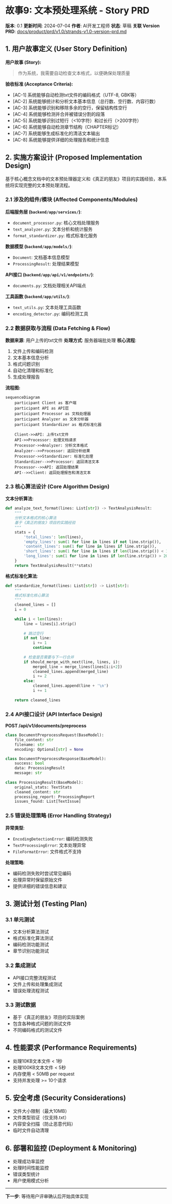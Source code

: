 # 故事9: 文本预处理系统 - Story PRD

**版本**: 0.1
**更新时间**: 2024-07-04
**作者**: AI开发工程师
**状态**: 草稿
**关联 Version PRD**: [docs/product/prd/v1.0/strands-v1.0-version-prd.md](../strands-v1.0-version-prd.md)

## 1. 用户故事定义 (User Story Definition)

**用户故事 (Story):**
> 作为系统，我需要自动检查文本格式，以便确保处理质量

**验收标准 (Acceptance Criteria):**
- [AC-1] 系统能够自动检测txt文件的编码格式（UTF-8, GBK等）
- [AC-2] 系统能够统计和分析文本基本信息（总行数、空行数、内容行数）
- [AC-3] 系统能够识别和移除多余的空行，保留结构性空行
- [AC-4] 系统能够检测并合并被错误分割的段落
- [AC-5] 系统能够识别过短行（<10字符）和过长行（>200字符）
- [AC-6] 系统能够自动检测章节结构（CHAPTER标记）
- [AC-7] 系统能够生成标准化的清洁文本输出
- [AC-8] 系统能够提供详细的处理报告和统计信息

## 2. 实施方案设计 (Proposed Implementation Design)

基于核心概念文档中的文本预处理器定义和《真正的朋友》项目的实践经验，本系统将实现完整的文本预处理流程。

### 2.1 涉及的组件/模块 (Affected Components/Modules)

**后端服务层 (`backend/app/services/`)**:
- `document_processor.py`: 核心文档处理服务
- `text_analyzer.py`: 文本分析和统计服务
- `format_standardizer.py`: 格式标准化服务

**数据模型 (`backend/app/models/`)**:
- `Document`: 文档基本信息模型
- `ProcessingResult`: 处理结果模型

**API接口 (`backend/app/api/v1/endpoints/`)**:
- `documents.py`: 文档处理相关API端点

**工具函数 (`backend/app/utils/`)**:
- `text_utils.py`: 文本处理工具函数
- `encoding_detector.py`: 编码检测工具

### 2.2 数据获取与流程 (Data Fetching & Flow)

**数据来源**: 用户上传的txt文件
**处理方式**: 服务器端批处理
**核心流程**:

1. 文件上传和编码检测
2. 文本基本信息分析
3. 格式问题识别
4. 自动化清理和标准化
5. 生成处理报告

**流程图:**
```mermaid
sequenceDiagram
    participant Client as 客户端
    participant API as API层
    participant Processor as 文档处理器
    participant Analyzer as 文本分析器
    participant Standardizer as 格式标准化器
    
    Client->>API: 上传txt文件
    API->>Processor: 处理文档请求
    Processor->>Analyzer: 分析文本格式
    Analyzer-->>Processor: 返回分析结果
    Processor->>Standardizer: 标准化处理
    Standardizer-->>Processor: 返回清洁文本
    Processor-->>API: 返回处理结果
    API-->>Client: 返回处理报告和清洁文本
```

### 2.3 核心算法设计 (Core Algorithm Design)

**文本分析算法**:
```python
def analyze_text_format(lines: List[str]) -> TextAnalysisResult:
    """
    分析文本格式的核心算法
    基于《真正的朋友》项目的实践经验
    """
    stats = {
        'total_lines': len(lines),
        'empty_lines': sum(1 for line in lines if not line.strip()),
        'content_lines': sum(1 for line in lines if line.strip()),
        'short_lines': sum(1 for line in lines if len(line.strip()) < 10),
        'long_lines': sum(1 for line in lines if len(line.strip()) > 200)
    }
    return TextAnalysisResult(**stats)
```

**格式标准化算法**:
```python
def standardize_format(lines: List[str]) -> List[str]:
    """
    格式标准化核心算法
    """
    cleaned_lines = []
    i = 0
    
    while i < len(lines):
        line = lines[i].strip()
        
        # 跳过空行
        if not line:
            i += 1
            continue
            
        # 检查是否需要与下一行合并
        if should_merge_with_next(line, lines, i):
            merged_line = merge_lines(lines[i:i+2])
            cleaned_lines.append(merged_line)
            i += 2
        else:
            cleaned_lines.append(line + '\n')
            i += 1
    
    return cleaned_lines
```

### 2.4 API接口设计 (API Interface Design)

**POST /api/v1/documents/preprocess**
```python
class DocumentPreprocessRequest(BaseModel):
    file_content: str
    filename: str
    encoding: Optional[str] = None

class DocumentPreprocessResponse(BaseModel):
    success: bool
    data: ProcessingResult
    message: str
    
class ProcessingResult(BaseModel):
    original_stats: TextStats
    cleaned_content: str
    processing_report: ProcessingReport
    issues_found: List[TextIssue]
```

### 2.5 错误处理策略 (Error Handling Strategy)

**异常类型**:
- `EncodingDetectionError`: 编码检测失败
- `TextProcessingError`: 文本处理异常
- `FileFormatError`: 文件格式不支持

**处理策略**:
- 编码检测失败时尝试常见编码
- 处理异常时保留原始文件
- 提供详细的错误信息和建议

## 3. 测试计划 (Testing Plan)

### 3.1 单元测试
- 文本分析算法测试
- 格式标准化算法测试
- 编码检测功能测试
- 章节识别功能测试

### 3.2 集成测试
- API接口完整流程测试
- 文件上传和处理集成测试
- 错误处理流程测试

### 3.3 测试数据
- 基于《真正的朋友》项目的实际案例
- 包含各种格式问题的测试文件
- 不同编码格式的测试文件

## 4. 性能要求 (Performance Requirements)

- 处理10KB文本文件 < 1秒
- 处理100KB文本文件 < 5秒
- 内存使用 < 50MB per request
- 支持并发处理 >= 10个请求

## 5. 安全考虑 (Security Considerations)

- 文件大小限制（最大10MB）
- 文件类型验证（仅支持.txt）
- 内容安全扫描（防止恶意代码）
- 临时文件自动清理

## 6. 部署和监控 (Deployment & Monitoring)

- 处理成功率监控
- 处理时间性能监控
- 错误类型统计
- 用户使用模式分析

---

**下一步**: 等待用户评审确认后开始具体实现
